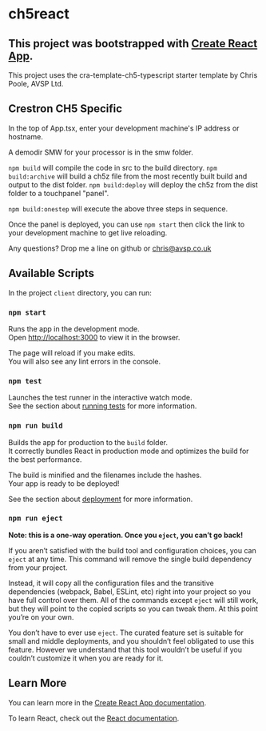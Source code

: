 # ch5react

## This project was bootstrapped with [Create React App](https://github.com/facebook/create-react-app).

This project uses the cra-template-ch5-typescript starter template by Chris Poole, AVSP Ltd.

## Crestron CH5 Specific

In the top of App.tsx, enter your development machine's IP address or hostname.

A demodir SMW for your processor is in the smw folder.

`npm build` will compile the code in src to the build directory.
`npm build:archive` will build a ch5z file from the most recently built build and output to the dist folder.
`npm build:deploy` will deploy the ch5z from the dist folder to a touchpanel "panel".

`npm build:onestep` will execute the above three steps in sequence.

Once the panel is deployed, you can use `npm start` then click the link to your development machine to get live reloading.

Any questions? Drop me a line on github or chris@avsp.co.uk

## Available Scripts

In the project `client` directory, you can run:

### `npm start`

Runs the app in the development mode.<br />
Open [http://localhost:3000](http://localhost:3000) to view it in the browser.

The page will reload if you make edits.<br />
You will also see any lint errors in the console.

### `npm test`

Launches the test runner in the interactive watch mode.<br />
See the section about [running tests](https://facebook.github.io/create-react-app/docs/running-tests) for more information.

### `npm run build`

Builds the app for production to the `build` folder.<br />
It correctly bundles React in production mode and optimizes the build for the best performance.

The build is minified and the filenames include the hashes.<br />
Your app is ready to be deployed!

See the section about [deployment](https://facebook.github.io/create-react-app/docs/deployment) for more information.

### `npm run eject`

**Note: this is a one-way operation. Once you `eject`, you can’t go back!**

If you aren’t satisfied with the build tool and configuration choices, you can `eject` at any time. This command will remove the single build dependency from your project.

Instead, it will copy all the configuration files and the transitive dependencies (webpack, Babel, ESLint, etc) right into your project so you have full control over them. All of the commands except `eject` will still work, but they will point to the copied scripts so you can tweak them. At this point you’re on your own.

You don’t have to ever use `eject`. The curated feature set is suitable for small and middle deployments, and you shouldn’t feel obligated to use this feature. However we understand that this tool wouldn’t be useful if you couldn’t customize it when you are ready for it.

## Learn More

You can learn more in the [Create React App documentation](https://facebook.github.io/create-react-app/docs/getting-started).

To learn React, check out the [React documentation](https://reactjs.org/).
